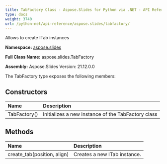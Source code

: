 ```yaml
---
title: TabFactory Class - Aspose.Slides for Python via .NET - API Reference
type: docs
weight: 3740
url: /python-net/api-reference/aspose.slides/tabfactory/
---
```


Allows to create ITab instances

**Namespace:** [aspose.slides](/python-net/api-reference/aspose.slides/)

**Full Class Name:** aspose.slides.TabFactory

**Assembly:**  Aspose.Slides Version: 21.12.0.0

The TabFactory type exposes the following members:
## **Constructors**
|**Name**|**Description**|
| :- | :- |
|TabFactory()|Initializes a new instance of the TabFactory class|
## **Methods**
|**Name**|**Description**|
| :- | :- |
|create_tab(position, align)|Creates a new ITab instance.|
